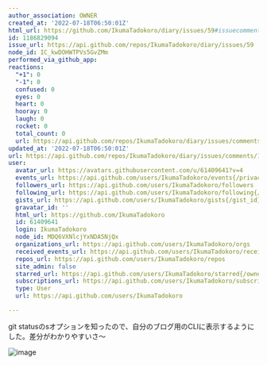 ```yaml
---
author_association: OWNER
created_at: '2022-07-18T06:50:01Z'
html_url: https://github.com/IkumaTadokoro/diary/issues/59#issuecomment-1186829094
id: 1186829094
issue_url: https://api.github.com/repos/IkumaTadokoro/diary/issues/59
node_id: IC_kwDOHWTPVs5GvZMm
performed_via_github_app: 
reactions:
  "+1": 0
  "-1": 0
  confused: 0
  eyes: 0
  heart: 0
  hooray: 0
  laugh: 0
  rocket: 0
  total_count: 0
  url: https://api.github.com/repos/IkumaTadokoro/diary/issues/comments/1186829094/reactions
updated_at: '2022-07-18T06:50:01Z'
url: https://api.github.com/repos/IkumaTadokoro/diary/issues/comments/1186829094
user:
  avatar_url: https://avatars.githubusercontent.com/u/61409641?v=4
  events_url: https://api.github.com/users/IkumaTadokoro/events{/privacy}
  followers_url: https://api.github.com/users/IkumaTadokoro/followers
  following_url: https://api.github.com/users/IkumaTadokoro/following{/other_user}
  gists_url: https://api.github.com/users/IkumaTadokoro/gists{/gist_id}
  gravatar_id: ''
  html_url: https://github.com/IkumaTadokoro
  id: 61409641
  login: IkumaTadokoro
  node_id: MDQ6VXNlcjYxNDA5NjQx
  organizations_url: https://api.github.com/users/IkumaTadokoro/orgs
  received_events_url: https://api.github.com/users/IkumaTadokoro/received_events
  repos_url: https://api.github.com/users/IkumaTadokoro/repos
  site_admin: false
  starred_url: https://api.github.com/users/IkumaTadokoro/starred{/owner}{/repo}
  subscriptions_url: https://api.github.com/users/IkumaTadokoro/subscriptions
  type: User
  url: https://api.github.com/users/IkumaTadokoro

---
```

git statusのsオプションを知ったので、自分のブログ用のCLIに表示するようにした。差分がわかりやすいさ〜

![image](https://user-images.githubusercontent.com/61409641/179458108-6e255846-c103-4e8f-b495-3efc8010a6d6.png)
